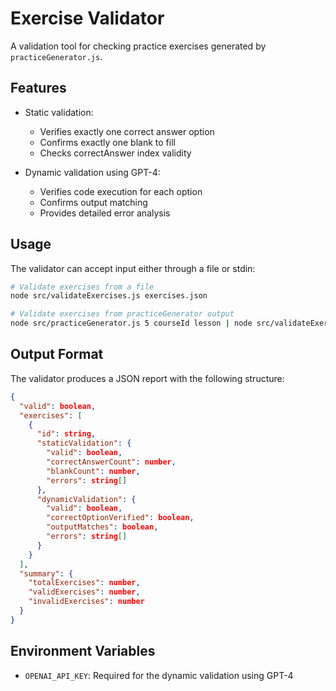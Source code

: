 # Exercise Validator

A validation tool for checking practice exercises generated by `practiceGenerator.js`.

## Features

- Static validation:
  - Verifies exactly one correct answer option
  - Confirms exactly one blank to fill
  - Checks correctAnswer index validity

- Dynamic validation using GPT-4:
  - Verifies code execution for each option
  - Confirms output matching
  - Provides detailed error analysis

## Usage

The validator can accept input either through a file or stdin:

```bash
# Validate exercises from a file
node src/validateExercises.js exercises.json

# Validate exercises from practiceGenerator output
node src/practiceGenerator.js 5 courseId lesson | node src/validateExercises.js
```

## Output Format

The validator produces a JSON report with the following structure:

```json
{
  "valid": boolean,
  "exercises": [
    {
      "id": string,
      "staticValidation": {
        "valid": boolean,
        "correctAnswerCount": number,
        "blankCount": number,
        "errors": string[]
      },
      "dynamicValidation": {
        "valid": boolean,
        "correctOptionVerified": boolean,
        "outputMatches": boolean,
        "errors": string[]
      }
    }
  ],
  "summary": {
    "totalExercises": number,
    "validExercises": number,
    "invalidExercises": number
  }
}
```

## Environment Variables

- `OPENAI_API_KEY`: Required for the dynamic validation using GPT-4
